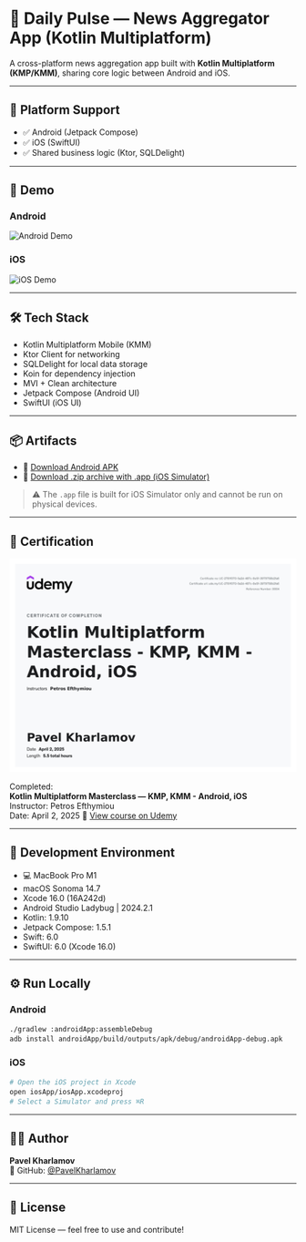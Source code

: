 # 📰 Daily Pulse — News Aggregator App (Kotlin Multiplatform)

A cross-platform news aggregation app built with **Kotlin Multiplatform (KMP/KMM)**, sharing core logic between Android and iOS.

---

## 📱 Platform Support

- ✅ Android (Jetpack Compose)
- ✅ iOS (SwiftUI)
- ✅ Shared business logic (Ktor, SQLDelight)

---

## 🎥 Demo

### Android  
![Android Demo](assets/demo-android.gif)

### iOS  
![iOS Demo](assets/demo-ios.gif)

---

## 🛠 Tech Stack

- Kotlin Multiplatform Mobile (KMM)
- Ktor Client for networking
- SQLDelight for local data storage
- Koin for dependency injection
- MVI + Clean architecture
- Jetpack Compose (Android UI)
- SwiftUI (iOS UI)

---

## 📦 Artifacts

- 📱 [Download Android APK](https://github.com/PavelKharlamov/daily-pulse-kmm-course/releases/download/v1.0.0/DailyPulse_Android.apk)
- 🍏 [Download .zip archive with .app (iOS Simulator)](https://github.com/PavelKharlamov/daily-pulse-kmm-course/releases/download/v1.0.0/DailyPulse_iOS_Simulator.zip)

> ⚠️ The `.app` file is built for iOS Simulator only and cannot be run on physical devices.

---

## 🏅 Certification

![Certificate](assets/udemy-certificate.jpg)

Completed:  
**Kotlin Multiplatform Masterclass — KMP, KMM - Android, iOS**  
Instructor: Petros Efthymiou  
Date: April 2, 2025
📘 [View course on Udemy](https://www.udemy.com/course/kotlin-multiplatform-masterclass/?couponCode=ST15MT20425G1)

---

## 🧰 Development Environment

- 💻 MacBook Pro M1  
- macOS Sonoma 14.7  
- Xcode 16.0 (16A242d)  
- Android Studio Ladybug | 2024.2.1  
- Kotlin: 1.9.10  
- Jetpack Compose: 1.5.1  
- Swift: 6.0  
- SwiftUI: 6.0 (Xcode 16.0)  

---

## ⚙️ Run Locally

### Android

```bash
./gradlew :androidApp:assembleDebug
adb install androidApp/build/outputs/apk/debug/androidApp-debug.apk
```

### iOS

```bash
# Open the iOS project in Xcode
open iosApp/iosApp.xcodeproj
# Select a Simulator and press ⌘R
```

---

## 🙋‍♂️ Author

**Pavel Kharlamov**  
🔗 GitHub: [@PavelKharlamov](https://github.com/PavelKharlamov)

---

## 📄 License

MIT License — feel free to use and contribute!